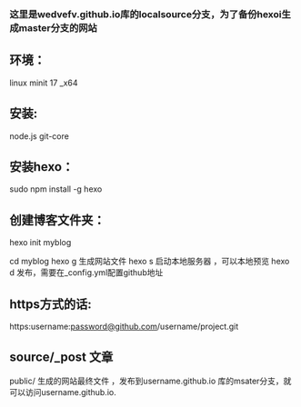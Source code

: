 ### 这里是wedvefv.github.io库的localsource分支，为了备份hexoi生成master分支的网站


## 环境：
linux minit 17 _x64

## 安装:
node.js
git-core

## 安装hexo：
sudo npm install -g hexo

## 创建博客文件夹：

hexo init myblog

cd myblog
hexo g  生成网站文件
hexo s 启动本地服务器 ，可以本地预览
hexo d  发布，需要在_config.yml配置github地址

## https方式的话:
https:username:password@github.com/username/project.git

## source/_post 文章
public/ 生成的网站最终文件 ，发布到username.github.io 库的msater分支，就可以访问username.github.io.



